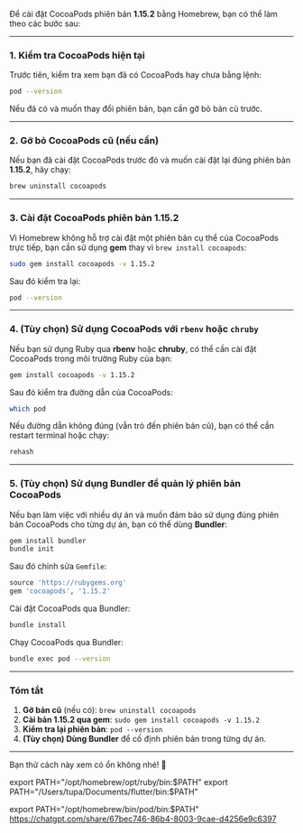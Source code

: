 Để cài đặt CocoaPods phiên bản **1.15.2** bằng Homebrew, bạn có thể làm theo các bước sau:

---

### **1. Kiểm tra CocoaPods hiện tại**
Trước tiên, kiểm tra xem bạn đã có CocoaPods hay chưa bằng lệnh:

```sh
pod --version
```

Nếu đã có và muốn thay đổi phiên bản, bạn cần gỡ bỏ bản cũ trước.

---

### **2. Gỡ bỏ CocoaPods cũ (nếu cần)**
Nếu bạn đã cài đặt CocoaPods trước đó và muốn cài đặt lại đúng phiên bản **1.15.2**, hãy chạy:

```sh
brew uninstall cocoapods
```

---

### **3. Cài đặt CocoaPods phiên bản 1.15.2**
Vì Homebrew không hỗ trợ cài đặt một phiên bản cụ thể của CocoaPods trực tiếp, bạn cần sử dụng **gem** thay vì `brew install cocoapods`:

```sh
sudo gem install cocoapods -v 1.15.2
```

Sau đó kiểm tra lại:

```sh
pod --version
```

---

### **4. (Tùy chọn) Sử dụng CocoaPods với `rbenv` hoặc `chruby`**
Nếu bạn sử dụng Ruby qua **rbenv** hoặc **chruby**, có thể cần cài đặt CocoaPods trong môi trường Ruby của bạn:

```sh
gem install cocoapods -v 1.15.2
```

Sau đó kiểm tra đường dẫn của CocoaPods:

```sh
which pod
```

Nếu đường dẫn không đúng (vẫn trỏ đến phiên bản cũ), bạn có thể cần restart terminal hoặc chạy:

```sh
rehash
```

---

### **5. (Tùy chọn) Sử dụng Bundler để quản lý phiên bản CocoaPods**
Nếu bạn làm việc với nhiều dự án và muốn đảm bảo sử dụng đúng phiên bản CocoaPods cho từng dự án, bạn có thể dùng **Bundler**:

```sh
gem install bundler
bundle init
```

Sau đó chỉnh sửa `Gemfile`:

```ruby
source 'https://rubygems.org'
gem 'cocoapods', '1.15.2'
```

Cài đặt CocoaPods qua Bundler:

```sh
bundle install
```

Chạy CocoaPods qua Bundler:

```sh
bundle exec pod --version
```

---

### **Tóm tắt**
1. **Gỡ bản cũ** (nếu có): `brew uninstall cocoapods`
2. **Cài bản 1.15.2 qua gem**: `sudo gem install cocoapods -v 1.15.2`
3. **Kiểm tra lại phiên bản**: `pod --version`
4. **(Tùy chọn) Dùng Bundler** để cố định phiên bản trong từng dự án.

---

Bạn thử cách này xem có ổn không nhé! 🚀

export PATH="/opt/homebrew/opt/ruby/bin:$PATH"
export PATH="/Users/tupa/Documents/flutter/bin:$PATH"

export PATH="/opt/homebrew/bin/pod/bin:$PATH"
https://chatgpt.com/share/67bec746-86b4-8003-9cae-d4256e9c6397
